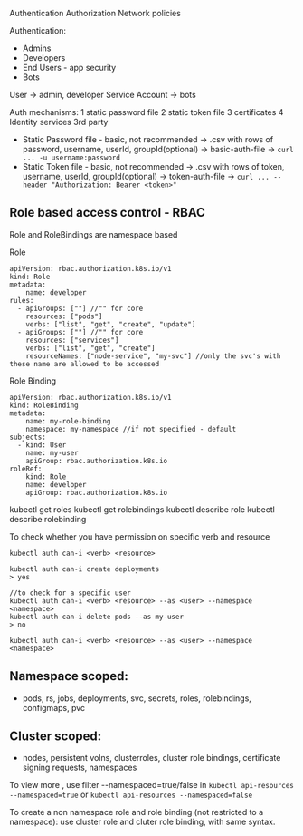 
Authentication
Authorization
Network policies


Authentication:
- Admins
- Developers
- End Users - app security
- Bots


User -> admin, developer
Service Account -> bots

Auth mechanisms:
1 static password file
2 static token file
3 certificates
4 Identity services 3rd party


- Static Password file - basic, not recommended <Deprecated>
    -> .csv with rows of password, username, userId, groupId(optional)
    -> basic-auth-file
    -> `curl ... -u username:password`
- Static Token file    - basic, not recommended <Deprecated>
    -> .csv with rows of token, username, userId, groupId(optional)
    -> token-auth-file
    -> `curl ... --header "Authorization: Bearer <token>"`

## Role based access control - RBAC

Role and RoleBindings are namespace based

Role
```
apiVersion: rbac.authorization.k8s.io/v1
kind: Role
metadata: 
    name: developer
rules:
  - apiGroups: [""] //"" for core
    resources: ["pods"]
    verbs: ["list", "get", "create", "update"]
  - apiGroups: [""] //"" for core
    resources: ["services"]
    verbs: ["list", "get", "create"]
    resourceNames: ["node-service", "my-svc"] //only the svc's with these name are allowed to be accessed
```

Role Binding

```
apiVersion: rbac.authorization.k8s.io/v1
kind: RoleBinding
metadata:
    name: my-role-binding
    namespace: my-namespace //if not specified - default
subjects:
  - kind: User
    name: my-user
    apiGroup: rbac.authorization.k8s.io
roleRef:
    kind: Role
    name: developer
    apiGroup: rbac.authorization.k8s.io
```

kubectl get roles
kubectl get rolebindings
kubectl describe role <role>
kubectl describe rolebinding <rolebinding>


To check whether you have permission on specific verb and resource

```
kubectl auth can-i <verb> <resource>

kubectl auth can-i create deployments
> yes

//to check for a specific user
kubectl auth can-i <verb> <resource> --as <user> --namespace <namespace>
kubectl auth can-i delete pods --as my-user
> no

kubectl auth can-i <verb> <resource> --as <user> --namespace <namespace>
```

## Namespace scoped:
- pods, rs, jobs, deployments, svc, secrets, roles, rolebindings, configmaps, pvc
## Cluster scoped:
- nodes, persistent volns, clusterroles, cluster role bindings, certificate signing requests, namespaces

To view more , use filter --namespaced=true/false in `kubectl api-resources --namespaced=true` or `kubectl api-resources --namespaced=false`


To create a non namespace role and role binding (not restricted to a namespace):
use cluster role and cluter role binding, with same syntax.

